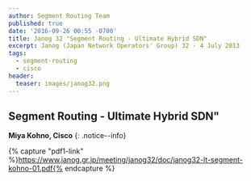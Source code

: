 ```yaml
---
author: Segment Routing Team
published: true
date: '2016-09-26 00:55 -0700'
title: Janog 32 "Segment Routing - Ultimate Hybrid SDN"
excerpt: Janog (Japan Network Operators' Group) 32 - 4 July 2013
tags:
  - segment-routing
  - cisco
header:
  teaser: images/janog32.png
---
```


## Segment Routing - Ultimate Hybrid SDN"

**Miya Kohno, Cisco**
{: .notice--info}  

{% capture "pdf1-link" %}https://www.janog.gr.jp/meeting/janog32/doc/janog32-lt-segment-kohno-01.pdf{% endcapture %}

<div id="pdf1"></div>
<script>
        PDFObject.embed("{{ pdf1-link }}", "#pdf1", {height: "500px"});
</script>
